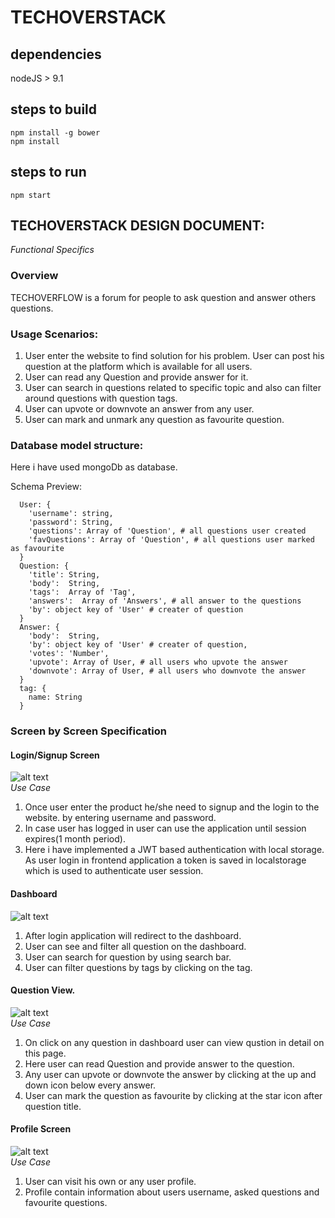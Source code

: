 # TECHOVERSTACK  

## dependencies  
nodeJS > 9.1
## steps to build  
```
npm install -g bower
npm install
```
## steps to run
```
npm start
```
## TECHOVERSTACK DESIGN DOCUMENT:  
*Functional Specifics*  
### Overview  
TECHOVERFLOW is a forum for people to ask question and answer others questions.  
  
### Usage Scenarios:  
  
1. User enter the website to find solution for his problem. User can post his question at the platform which is available for all users.  
2. User can read any Question and provide answer for it.  
3. User can search in questions related to specific topic and also can filter around questions with question tags.  
4. User can upvote or downvote an answer from any user.  
5. User can mark and unmark any question as favourite question.  
  
### Database model structure:  
Here i have used mongoDb as database.  
  
Schema Preview:  
``` 
  User: {
    'username': string,  
    'password': String,  
    'questions': Array of 'Question', # all questions user created  
    'favQuestions': Array of 'Question', # all questions user marked as favourite  
  }  
  Question: {  
    'title': String,  
    'body':  String,  
    'tags':  Array of 'Tag',  
    'answers':  Array of 'Answers', # all answer to the questions  
    'by': object key of 'User' # creater of question  
  }  
  Answer: {  
    'body':  String,  
    'by': object key of 'User' # creater of question,  
    'votes': 'Number',  
    'upvote': Array of User, # all users who upvote the answer  
    'downvote': Array of User, # all users who downvote the answer  
  }  
  tag: {  
    name: String  
  }  
```
  
### Screen by Screen Specification  
#### Login/Signup Screen  
![alt text](https://i.ibb.co/qRqkTcb/Screen-Shot-2018-11-28-at-11-11-51-AM.png)  
*Use Case*  
1. Once user enter the product he/she need to signup and the login to the website. by entering username and password.  
2. In case user has logged in user can use the application until session expires(1 month period).  
3. Here i have implemented a JWT based authentication with local storage. As user login in frontend application a token is saved in localstorage which is used to authenticate user session.  
  
#### Dashboard  
![alt text](https://i.ibb.co/r3g47QF/Screen-Shot-2018-11-29-at-9-41-53-AM.png)  
1. After login application will redirect to the dashboard.  
2. User can see and filter all question on the dashboard.  
3. User can search for question by using search bar.  
4. User can filter questions by tags by clicking on the tag.  
  
#### Question View.  
![alt text](https://i.ibb.co/DbkVHRw/Screen-Shot-2018-11-28-at-11-32-15-AM.png)  
*Use Case*  
1. On click on any question in dashboard user can view qustion in detail on this page.    
2. Here user can read Question and provide answer to the question.  
3. Any user can upvote or downvote the answer by clicking at the up and down icon below every answer.  
4. User can mark the question as favourite by clicking at the star icon after question title.  
    
#### Profile Screen  
![alt text](https://i.ibb.co/R9mhGPR/Screen-Shot-2018-11-28-at-11-27-35-AM.png)  
*Use Case*  
1. User can visit his own or any user profile.  
2. Profile contain information about users username, asked questions and favourite questions.  
  
